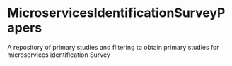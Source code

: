 # MicroservicesIdentificationSurveyPapers
A repository of primary studies and filtering to obtain primary studies for microservices identification Survey
